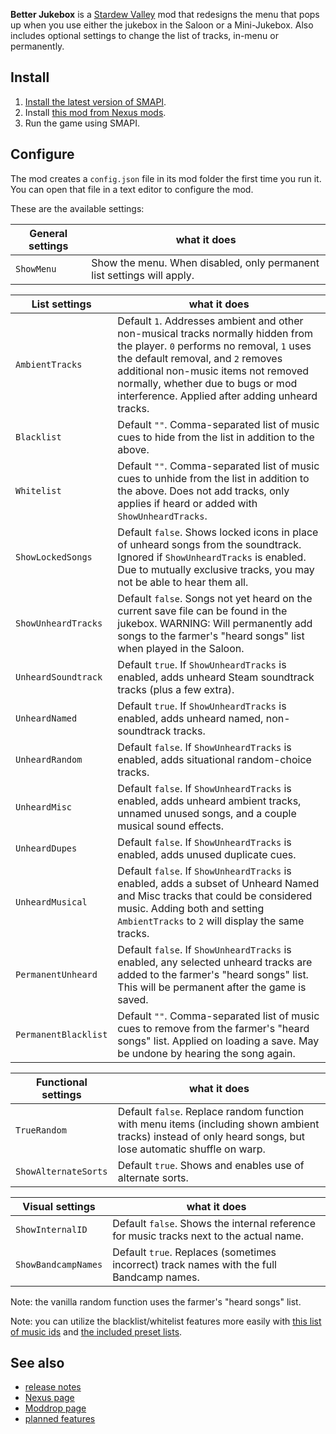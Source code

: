 **Better Jukebox** is a [Stardew Valley](http://stardewvalley.net/) mod that redesigns the menu
that pops up when you use either the jukebox in the Saloon or a Mini-Jukebox.
Also includes optional settings to change the list of tracks, in-menu or permanently.

## Install
1. [Install the latest version of SMAPI](https://smapi.io/).
2. Install [this mod from Nexus mods](http://www.nexusmods.com/stardewvalley/mods/6017).
3. Run the game using SMAPI.

## Configure
The mod creates a `config.json` file in its mod folder the first time you run it. You can open that
file in a text editor to configure the mod.

These are the available settings:

| General settings      | what it does
| ---                   | ---
| `ShowMenu`            | Show the menu. When disabled, only permanent list settings will apply.

| List settings		    | what it does
| ---					| --- 
| `AmbientTracks`		| Default `1`. Addresses ambient and other non-musical tracks normally hidden from the player. `0` performs no removal, `1` uses the default removal, and `2` removes additional non-music items not removed normally, whether due to bugs or mod interference. Applied after adding unheard tracks.
| `Blacklist`           | Default `""`. Comma-separated list of music cues to hide from the list in addition to the above.
| `Whitelist`           | Default `""`. Comma-separated list of music cues to unhide from the list in addition to the above. Does not add tracks, only applies if heard or added with `ShowUnheardTracks`.
| `ShowLockedSongs`		| Default `false`. Shows locked icons in place of unheard songs from the soundtrack. Ignored if `ShowUnheardTracks` is enabled. Due to mutually exclusive tracks, you may not be able to hear them all.
| `ShowUnheardTracks`	| Default `false`. Songs not yet heard on the current save file can be found in the jukebox. WARNING: Will permanently add songs to the farmer's "heard songs" list when played in the Saloon.
| `UnheardSoundtrack`	| Default `true`. If `ShowUnheardTracks` is enabled, adds unheard Steam soundtrack tracks (plus a few extra).
| `UnheardNamed`		| Default `true`. If `ShowUnheardTracks` is enabled, adds unheard named, non-soundtrack tracks.
| `UnheardRandom`		| Default `false`. If `ShowUnheardTracks` is enabled, adds situational random-choice tracks.
| `UnheardMisc`			| Default `false`. If `ShowUnheardTracks` is enabled, adds unheard ambient tracks, unnamed unused songs, and a couple musical sound effects.
| `UnheardDupes`		| Default `false`. If `ShowUnheardTracks` is enabled, adds unused duplicate cues.
| `UnheardMusical`      | Default `false`. If `ShowUnheardTracks` is enabled, adds a subset of Unheard Named and Misc tracks that could be considered music. Adding both and setting `AmbientTracks` to `2` will display the same tracks.
| `PermanentUnheard`    | Default `false`. If `ShowUnheardTracks` is enabled, any selected unheard tracks are added to the farmer's "heard songs" list. This will be permanent after the game is saved.
| `PermanentBlacklist`  | Default `""`. Comma-separated list of music cues to remove from the farmer's "heard songs" list. Applied on loading a save. May be undone by hearing the song again.

| Functional settings   | what it does
| ---                   | ---
| `TrueRandom`			| Default `false`. Replace random function with menu items (including shown ambient tracks) instead of only heard songs, but lose automatic shuffle on warp.
| `ShowAlternateSorts`	| Default `true`. Shows and enables use of alternate sorts.

| Visual settings		| what it does
| ---					| --- 
| `ShowInternalID`		| Default `false`. Shows the internal reference for music tracks next to the actual name.
| `ShowBandcampNames`	| Default `true`. Replaces (sometimes incorrect) track names with the full Bandcamp names.

Note: the vanilla random function uses the farmer's "heard songs" list.

Note: you can utilize the blacklist/whitelist features more easily with
[this list of music ids](https://docs.google.com/spreadsheets/d/1lJS6UQRpMbIWlZafU0pd982Bc2g5bDjqwm3F_UOA7pY)
and [the included preset lists](Framework/BetterJukeboxHelper.cs).

## See also
* [release notes](release-notes.md)
* [Nexus page](https://www.nexusmods.com/stardewvalley/mods/6017)
* [Moddrop page](https://www.moddrop.com/stardew-valley/mods/984775-better-jukebox)
* [planned features](planned-features.md)
